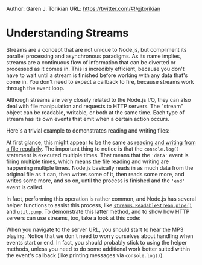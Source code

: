 Author: Garen J. Torikian
URL: https://twitter.com/#!/gjtorikian

#  Understanding Streams

Streams are a concept that are not unique to Node.js, but compliment its parallel processing and asynchronous paradigms. As its name implies, streams are a continuous flow of information that can be diverted or processed as it comes in. This is incredibly efficient, because you don't have to wait until a stream is finished before working with any data that's come in. You don't need to expect a callback to fire, because streams work through  the event loop.

Although streams are very closely related to the Node.js I/O, they can also deal with file manipulation and requests to HTTP servers. The "stream" object can be readable, writable, or both at the same time. Each type of stream has its own events that emit when a certain action occurs.

Here's a trivial example to demonstrates reading and writing files:

<script src='http://snippets.nodemanual.org/github.com/mattpardee/nodemanual.org-examples/nodejs_dev_guide/understanding_streams/streams.ex.1.js?linestart=3&lineend=0&showlines=false' defer='defer'></script>

At first glance, this might appear to be the same as [reading and writing from a file regularly](reading_and_writing_files.html). The important thing to notice is that the `console.log()` statement is executed multiple times. That means that the `'data'` event is firing multiple times, which means the file reading and writing are happening multiple times. Node.js basically reads in as much data from the original file as it can, then writes some of it, then reads some more, and writes some more, and so on, until the process is finished and the `'end'` event is called.

In fact, performing this operation is rather common, and Node.js has several helper functions to assist this process, like [`streams.ReadableStream.pipe()`](../nodejs_ref_guide/stream.html#stream.ReadableStream@pipe) and [`util.pump`](../nodejs_ref_guide/util.html#util.pump). To demonstrate this latter method, and to show how HTTP servers can use streams, too, take a look at this code:

<script src='http://snippets.nodemanual.org/github.com/mattpardee/nodemanual.org-examples/nodejs_dev_guide/understanding_streams/streams.ex.2.js?linestart=3&lineend=0&showlines=false' defer='defer'></script>

When you navigate to the server URL, you should start to hear the MP3 playing. Notice that we don't need to worry ourselves about handling when events start or end. In fact, you should probably stick to using the helper methods, unless you need to do some additional work better suited within the event's callback (like printing messages via `console.log()`).